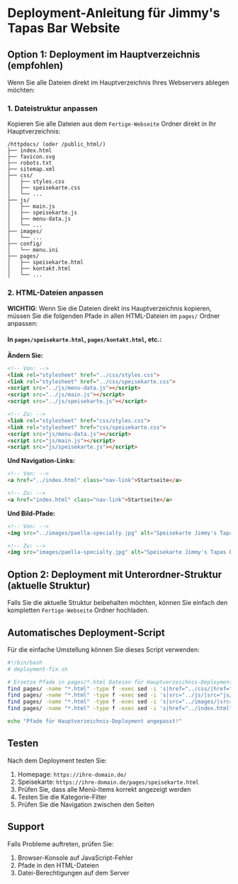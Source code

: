 # Deployment-Anleitung für Jimmy's Tapas Bar Website

## Option 1: Deployment im Hauptverzeichnis (empfohlen)

Wenn Sie alle Dateien direkt im Hauptverzeichnis Ihres Webservers ablegen möchten:

### 1. Dateistruktur anpassen

Kopieren Sie alle Dateien aus dem `Fertige-Webseite` Ordner direkt in Ihr Hauptverzeichnis:

```
/httpdocs/ (oder /public_html/)
├── index.html
├── favicon.svg
├── robots.txt
├── sitemap.xml
├── css/
│   ├── styles.css
│   ├── speisekarte.css
│   └── ...
├── js/
│   ├── main.js
│   ├── speisekarte.js
│   ├── menu-data.js
│   └── ...
├── images/
│   └── ...
├── config/
│   └── menu.ini
├── pages/
│   ├── speisekarte.html
│   ├── kontakt.html
│   └── ...
```

### 2. HTML-Dateien anpassen

**WICHTIG**: Wenn Sie die Dateien direkt ins Hauptverzeichnis kopieren, müssen Sie die folgenden Pfade in allen HTML-Dateien im `pages/` Ordner anpassen:

#### In `pages/speisekarte.html`, `pages/kontakt.html`, etc.:

**Ändern Sie:**
```html
<!-- Von: -->
<link rel="stylesheet" href="../css/styles.css">
<link rel="stylesheet" href="../css/speisekarte.css">
<script src="../js/menu-data.js"></script>
<script src="../js/main.js"></script>
<script src="../js/speisekarte.js"></script>

<!-- Zu: -->
<link rel="stylesheet" href="css/styles.css">
<link rel="stylesheet" href="css/speisekarte.css">
<script src="js/menu-data.js"></script>
<script src="js/main.js"></script>
<script src="js/speisekarte.js"></script>
```

**Und Navigation-Links:**
```html
<!-- Von: -->
<a href="../index.html" class="nav-link">Startseite</a>

<!-- Zu: -->
<a href="index.html" class="nav-link">Startseite</a>
```

**Und Bild-Pfade:**
```html
<!-- Von: -->
<img src="../images/paella-specialty.jpg" alt="Speisekarte Jimmy's Tapas Bar">

<!-- Zu: -->
<img src="images/paella-specialty.jpg" alt="Speisekarte Jimmy's Tapas Bar">
```

## Option 2: Deployment mit Unterordner-Struktur (aktuelle Struktur)

Falls Sie die aktuelle Struktur beibehalten möchten, können Sie einfach den kompletten `Fertige-Webseite` Ordner hochladen.

## Automatisches Deployment-Script

Für die einfache Umstellung können Sie dieses Script verwenden:

```bash
#!/bin/bash
# deployment-fix.sh

# Ersetze Pfade in pages/*.html Dateien für Hauptverzeichnis-Deployment
find pages/ -name "*.html" -type f -exec sed -i 's|href="../css/|href="css/|g' {} \;
find pages/ -name "*.html" -type f -exec sed -i 's|src="../js/|src="js/|g' {} \;
find pages/ -name "*.html" -type f -exec sed -i 's|src="../images/|src="images/|g' {} \;
find pages/ -name "*.html" -type f -exec sed -i 's|href="../index.html"|href="index.html"|g' {} \;

echo "Pfade für Hauptverzeichnis-Deployment angepasst!"
```

## Testen

Nach dem Deployment testen Sie:
1. Homepage: `https://ihre-domain.de/`
2. Speisekarte: `https://ihre-domain.de/pages/speisekarte.html`
3. Prüfen Sie, dass alle Menü-Items korrekt angezeigt werden
4. Testen Sie die Kategorie-Filter
5. Prüfen Sie die Navigation zwischen den Seiten

## Support

Falls Probleme auftreten, prüfen Sie:
1. Browser-Konsole auf JavaScript-Fehler
2. Pfade in den HTML-Dateien
3. Datei-Berechtigungen auf dem Server